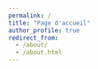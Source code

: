 ```yaml
---
permalink: /
title: "Page d'accueil"
author_profile: true
redirect_from: 
  - /about/
  - /about.html
---
```



